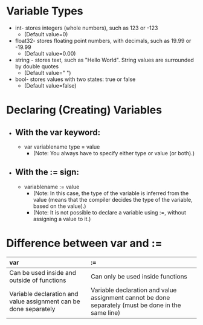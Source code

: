 # Variable Types
  - int- stores integers (whole numbers), such as 123 or -123
      - (Default value=0)
  - float32- stores floating point numbers, with decimals, such as 19.99 or -19.99
      - (Default value=0.00)
  - string - stores text, such as "Hello World". String values are surrounded by double quotes
      - (Default value=" ")
  - bool- stores values with two states: true or false
      - (Default value=false)
# Declaring (Creating) Variables
  - ## With the var keyword:
      - var variablename type = value
        - (Note: You always have to specify either type or value (or both).)
  - ## With the := sign:
      - variablename := value
        - (Note: In this case, the type of the variable is inferred from the value (means that the compiler decides the type of the variable, based on the value).)
        - (Note: It is not possible to declare a variable using :=, without assigning a value to it.)

# Difference between var and :=
  |var	    |:=           |
  |:--------|:------------|
|Can be used inside and outside of functions |Can only be used inside functions
|Variable declaration and value assignment can be done separately	|Variable declaration and value assignment cannot be done separately (must be done in the same line)
